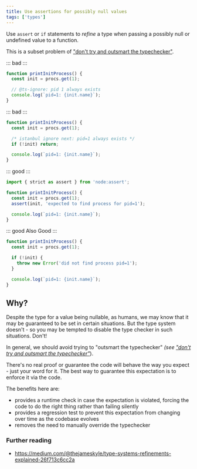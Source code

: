 ```yaml
---
title: Use assertions for possibly null values
tags: ['types']
---
```


Use `assert` or `if` statements to _refine_ a type when passing a possibly null
or undefined value to a function.

This is a subset problem of ["don't try and outsmart the typechecker"](/dont-outsmart-typechecker/).

::: bad :::

```jsx
function printInitProcess() {
  const init = procs.get(1);

  // @ts-ignore: pid 1 always exists
  console.log(`pid=1: {init.name}`);
}
```

::: bad :::

```jsx
function printInitProcess() {
  const init = procs.get(1);

  /* istanbul ignore next: pid=1 always exists */
  if (!init) return;

  console.log(`pid=1: {init.name}`);
}
```

::: good :::

```jsx
import { strict as assert } from 'node:assert';

function printInitProcess() {
  const init = procs.get(1);
  assert(init, 'expected to find process for pid=1');

  console.log(`pid=1: {init.name}`);
}
```

::: good Also Good :::

```js
function printInitProcess() {
  const init = procs.get(1);

  if (!init) {
    throw new Error('did not find process pid=1');
  }

  console.log(`pid=1: {init.name}`);
}
```

## Why?

Despite the type for a value being nullable, as humans, we may know that it may
be guaranteed to be set in certain situations. But the type system doesn't - so
you may be tempted to disable the type checker in such situations. Don't!

In general, we should avoid trying to "outsmart the typechecker" _(see
["don't try and outsmart the typechecker"](/dont-outsmart-typechecker/)_).

There's no real proof or guarantee the code will behave the way you expect - just
your word for it. The best way to guarantee this expectation is to enforce it via
the code.

The benefits here are:

- provides a runtime check in case the expectation is violated, forcing the code
  to do the right thing rather than failing silently
- provides a regression test to prevent this expectation from changing over time
  as the codebase evolves
- removes the need to manually override the typechecker

### Further reading

- <https://medium.com/@thejameskyle/type-systems-refinements-explained-26f713c6cc2a>

